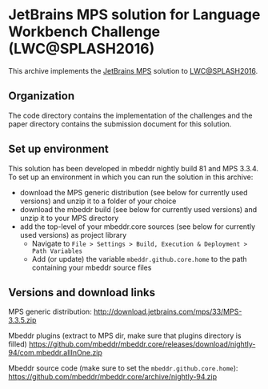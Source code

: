 JetBrains MPS solution for Language Workbench Challenge (LWC@SPLASH2016)
========================================================================

This archive implements the [JetBrains MPS](https://www.jetbrains.com/mps/) solution to [LWC@SPLASH2016](http://2016.splashcon.org/track/lwc2016).

Organization
------------
The code directory contains the implementation of the challenges and the paper directory contains the submission document for this solution.

Set up environment
------------------
This solution has been developed in mbeddr nightly build 81 and MPS 3.3.4.
To set up an environment in which you can run the solution in this archive:
 * download the MPS generic distribution (see below for currently used versions) and unzip it to a folder of your choice
 * download the mbeddr build (see below for currently used versions) and unzip it to your MPS directory
 * add the top-level of your mbeddr.core sources (see below for currently used versions) as project library
   * Navigate to `File > Settings > Build, Execution & Deployment > Path Variables`
   * Add (or update) the variable `mbeddr.github.core.home` to the path containing your mbeddr source files

Versions and download links
---------------
MPS generic distribution:
http://download.jetbrains.com/mps/33/MPS-3.3.5.zip

Mbeddr plugins (extract to MPS dir, make sure that plugins directory is filled)
https://github.com/mbeddr/mbeddr.core/releases/download/nightly-94/com.mbeddr.allInOne.zip

Mbeddr source code (make sure to set the `mbeddr.github.core.home`):
https://github.com/mbeddr/mbeddr.core/archive/nightly-94.zip
